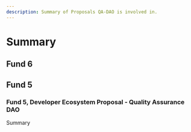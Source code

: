 ```yaml
---
description: Summary of Proposals QA-DAO is involved in.
---
```


# Summary

## Fund 6



## Fund 5

### Fund 5, Developer Ecosystem Proposal - Quality Assurance DAO

Summary

